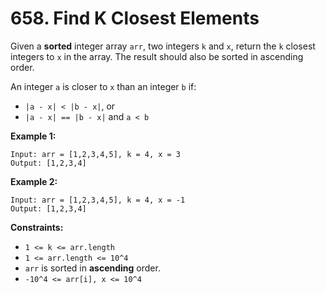 # 658. Find K Closest Elements

Given a **sorted** integer array `arr`, two integers `k` and `x`, return the `k` closest integers to `x` in the array. The result should also be sorted in ascending order.

An integer `a` is closer to `x` than an integer `b` if:

- `|a - x| < |b - x|`, or
- `|a - x| == |b - x|` and `a < b`

**Example 1:**

```()
Input: arr = [1,2,3,4,5], k = 4, x = 3
Output: [1,2,3,4]
```

**Example 2:**

```()
Input: arr = [1,2,3,4,5], k = 4, x = -1
Output: [1,2,3,4]
```

**Constraints:**

- `1 <= k <= arr.length`
- `1 <= arr.length <= 10^4`
- `arr` is sorted in **ascending** order.
- `-10^4 <= arr[i], x <= 10^4`
